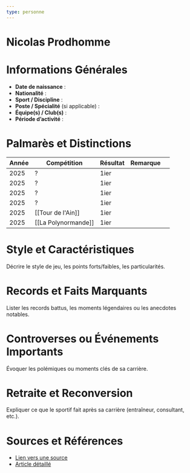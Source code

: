 ```yaml
---
type: personne
---
```


# Nicolas Prodhomme

# Informations Générales
- **Date de naissance** :  
- **Nationalité** :  
- **Sport / Discipline** :  
- **Poste / Spécialité** (si applicable) :  
- **Équipe(s) / Club(s)** :  
- **Période d’activité** :  

# Palmarès et Distinctions
| Année | Compétition         | Résultat | Remarque |     |
| ----- | ------------------- | -------- | -------- | --- |
| 2025  | ?                   | 1ier     |          |     |
| 2025  | ?                   | 1ier     |          |     |
| 2025  | ?                   | 1ier     |          |     |
| 2025  | ?                   | 1ier     |          |     |
| 2025  | [[Tour de l'Ain]]   | 1ier     |          |     |
| 2025  | [[La Polynormande]] | 1ier     |          |     |

# Style et Caractéristiques
Décrire le style de jeu, les points forts/faibles, les particularités.

# Records et Faits Marquants
Lister les records battus, les moments légendaires ou les anecdotes notables.

# Controverses ou Événements Importants
Évoquer les polémiques ou moments clés de sa carrière.

# Retraite et Reconversion
Expliquer ce que le sportif fait après sa carrière (entraîneur, consultant, etc.).

# Sources et Références
- [Lien vers une source](#)
- [Article détaillé](#)
